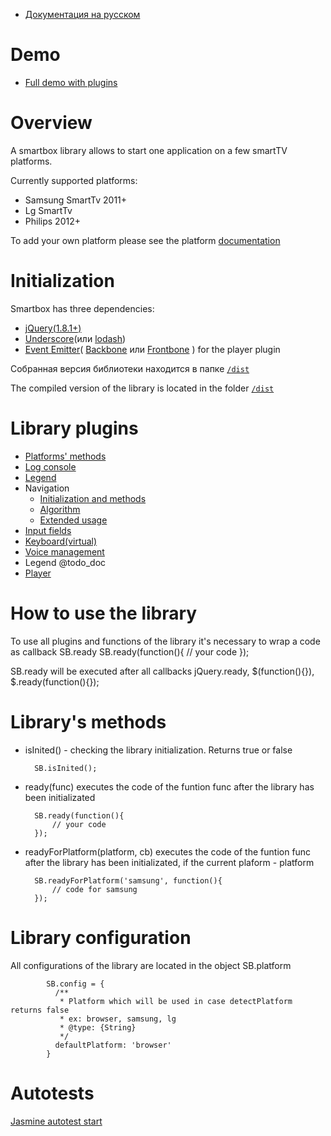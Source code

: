 * <a href="https://github.com/immosmart/smartbox/blob/master/README_RU.md">Документация на русском</a>

# Demo
* <a href="http://immosmart.github.io/smartbox/demo/demoApp">Full demo with plugins</a>

# Overview

A smartbox library allows to start one application on a few smartTV platforms. 

Currently supported platforms: 
- Samsung SmartTv 2011+
- Lg SmartTv
- Philips 2012+

To add your own platform please see the platform <a href="https://github.com/immosmart/smartbox/blob/master/docs/en_platform.md">documentation</a>

# Initialization

Smartbox has three dependencies:
- <a href="https://github.com/jquery/jquery/tree/1.8-stable">jQuery(1.8.1+)</a>
- <a href="https://github.com/jashkenas/underscore">Underscore</a>(или <a href="https://github.com/lodash/lodash">lodash</a>)
- <a href="https://github.com/Wolfy87/EventEmitter">Event Emitter</a>( <a href="https://github.com/jashkenas/backbone">Backbone</a> или <a href="https://github.com/artempoletsky/Frontbone">Frontbone</a> ) for the player plugin

Собранная версия библиотеки находится в папке <a href="https://github.com/immosmart/smartbox/tree/master/dist">`/dist`</a>

The compiled version of the library is located in the folder <a href="https://github.com/immosmart/smartbox/tree/master/dist">`/dist`</a>

# Library plugins

* <a href="https://github.com/immosmart/smartbox/blob/master/docs/en_platform.md">Platforms' methods</a>
* <a href="https://github.com/immosmart/smartbox/blob/master/docs/en_log.md">Log console</a>
* <a href="https://github.com/immosmart/smartbox/blob/master/docs/ru_legend.md">Legend</a>
* Navigation
    * <a href="https://github.com/immosmart/smartbox/blob/master/docs/en_nav.md">Initialization and methods</a>
    * <a href="https://github.com/immosmart/smartbox/blob/master/docs/en_nav_alg.md">Algorithm</a>
    * <a href="https://github.com/immosmart/smartbox/blob/master/docs/en_nav_extended.md">Extended usage</a>
* <a href="https://github.com/immosmart/smartbox/blob/master/docs/en_input.md">Input fields</a>
* <a href="https://github.com/immosmart/smartbox/blob/master/docs/en_keyboard.md">Keyboard(virtual)</a>
* <a href="https://github.com/immosmart/smartbox/blob/master/docs/en_voice.md">Voice management</a>
* Legend @todo_doc
* <a href="https://github.com/immosmart/smartbox/blob/master/docs/en_player.md">Player</a>

# How to use the library

To use all plugins and functions of the library it's necessary to wrap a code as callback SB.ready
        SB.ready(function(){
            // your code
        });

SB.ready will be executed after all callbacks jQuery.ready, $(function(){}), $.ready(function(){});

# Library's methods

- isInited() - checking the library initialization. Returns true or false

        SB.isInited();

- ready(func) executes the code of the funtion func after the library has been initializated

        SB.ready(function(){
            // your code
        });

- readyForPlatform(platform, cb) executes the code of the funtion func after the library has been initializated,
if the current plaform - platform

        SB.readyForPlatform('samsung', function(){
            // code for samsung
        });

# Library configuration

All configurations of the library are located in the object SB.platform

            SB.config = {
              /**
               * Platform which will be used in case detectPlatform returns false
               * ex: browser, samsung, lg
               * @type: {String}
               */
              defaultPlatform: 'browser'
            }

# Autotests
<a href="http://immosmart.github.io/smartbox/">Jasmine autotest start</a>



